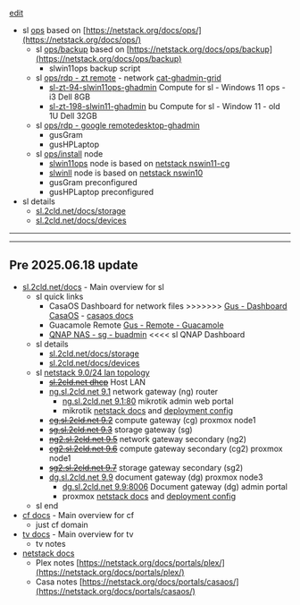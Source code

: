 [edit](https://github.com/2cld/sl/edit/main/README.md)

- sl [ops](./ops) based on [https://netstack.org/docs/ops/](https://netstack.org/docs/ops/)
  - sl [ops/backup](./ops/backup) based on [https://netstack.org/docs/ops/backup](https://netstack.org/docs/ops/backup)
    - slwin11ops backup script
  - sl [ops/rdp - zt remote](./ops/rdp) - network [cat-ghadmin-grid](https://my.zerotier.com/network/d5e5fb65371eb4a4)
    - [sl-zt-94-slwin11ops-ghadmin](./ops/rdp) Compute for sl - Windows 11 ops - i3 Dell 8GB
    - [sl-zt-198-slwin11-ghadmin](./ops/rdp) bu Compute for sl - Window 11 - old 1U Dell 32GB
  - sl [ops/rdp - google remotedesktop-ghadmin](https://remotedesktop.google.com/access)
    - gusGram
    - gusHPLaptop
  - sl [ops/install](./ops/install) node
    - [slwin11ops](./ops/install/) node is based on [netstack nswin11-cg](https://netstack.org/docs/lan/compute/workstation/nswin11-cg)
    - [slwinll]() node is based on [netstack nswin10](https://netstack.org/docs/lan/compute/workstation/nswin10)
    - gusGram preconfigured
    - gusHPLaptop preconfigured
- sl details
  - [sl.2cld.net/docs/storage](./docs/storage)
  - [sl.2cld.net/docs/devices](./docs/devices)

---
---
Pre 2025.06.18 update
---
- [sl.2cld.net/docs](./docs/) - Main overview for sl
  - sl quick links
    - CasaOS Dashboard for network files >>>>>>> [Gus - Dashboard CasaOS](http://192.168.0.70/) - [casaos docs](https://netstack.org/docs/portals/casaos/)
    - Guacamole Remote [Gus - Remote - Guacamole](http://192.168.0.70:8090/guacamole/#/)
    - [QNAP NAS - sg - buadmin](http://192.168.0.6:8080/) <<<< sl QNAP Dashboard
  - sl details
    - [sl.2cld.net/docs/storage](./docs/storage)
    - [sl.2cld.net/docs/devices](./docs/devices)
  - sl [netstack 9.0/24 lan topology](https://netstack.org/docs/lan/)
    - [~~sl.2cld.net dhcp~~]() Host LAN
    - [ng.sl.2cld.net 9.1]() network gateway (ng) router
      - [ng.sl.2cld.net 9.1:80](http://192.168.9.1/) mikrotik admin web portal
      - mikrotik [netstack docs]() and [deployment config]()
    - [~~cg.sl.2cld.net 9.2~~]() compute gateway (cg) proxmox node1
    - [~~sg.sl.2cld.net 9.3~~]() storage gateway (sg)
    - [~~ng2.sl.2cld.net 9.5~~]() network gateway secondary (ng2)
    - [~~cg2.sl.2cld.net 9.6~~]() compute gateway secondary (cg2) proxmox node1
    - [~~sg2.sl.2cld.net 9.7~~]() storage gateway secondary (sg2)
    - [dg.sl.2cld.net 9.9]() document gateway (dg) proxmox node3 
      - [dg.sl.2cld.net 9.9:8006](https://192.168.9.9:8006/) Document gateway (dg) admin portal
      - proxmox [netstack docs](https://netstack.org/docs/lan/compute/proxmox/) and [deployment config]()
  - sl end
- [cf docs](https://cf.2cld.net/docs/) - Main overview for cf
  - just cf domain
- [tv docs](https://tv.2cld.net/) - Main overview for tv
  - tv notes
- [netstack docs](https://netstack.org/docs)
  - Plex notes [https://netstack.org/docs/portals/plex/](https://netstack.org/docs/portals/plex/)
  - Casa notes [https://netstack.org/docs/portals/casaos/](https://netstack.org/docs/portals/casaos/)
